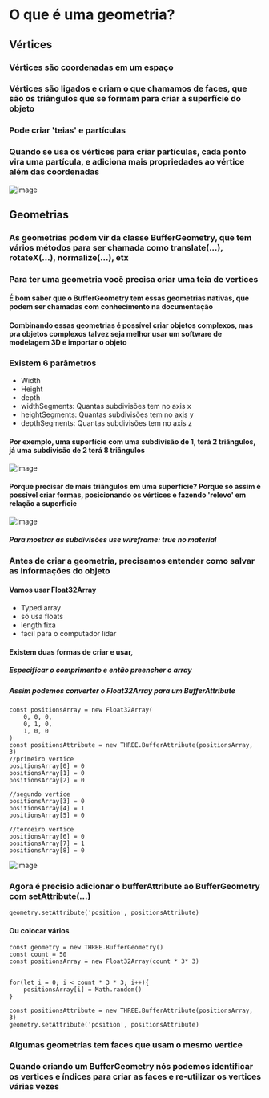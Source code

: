 
# O que é uma geometria?

## Vértices
### Vértices são coordenadas em um espaço
### Vértices são ligados e criam o que chamamos de faces, que são os triângulos que se formam para criar a superfície do objeto
### Pode criar 'teias' e partículas
### Quando se usa os vértices para criar partículas, cada ponto vira uma partícula, e adiciona mais propriedades ao vértice além das coordenadas
![image](https://user-images.githubusercontent.com/59730229/148063768-9ab30903-0cca-4c36-af46-37099cb94a66.png)


## Geometrias

### As geometrias podem vir da classe **BufferGeometry**, que tem vários métodos para ser chamada como **translate(...)**, rotateX(...), normalize(...), etx
### Para ter uma geometria você precisa criar uma teia de vertices
#### É bom saber que o BufferGeometry tem essas geometrias nativas, que podem ser chamadas com conhecimento na documentação
#### Combinando essas geometrias é possível criar objetos complexos, mas pra objetos complexos talvez seja melhor usar um software de modelagem 3D e importar o objeto

### Existem 6 parâmetros
* Width
* Height
* depth
* widthSegments: Quantas subdivisões tem no axis x
* heightSegments: Quantas subdivisões tem no axis y
* depthSegments: Quantas subdivisões tem no axis z

#### Por exemplo, uma superfície com uma subdivisão de 1, terá 2 triângulos, já uma subdivisão de 2 terá 8 triângulos
![image](https://user-images.githubusercontent.com/59730229/148067137-31d259be-d687-4178-8276-b6382d8b5937.png)
#### Porque precisar de mais triângulos em uma superfície? Porque só assim é possível criar formas, posicionando os vértices e fazendo 'relevo' em relação a superfície
![image](https://user-images.githubusercontent.com/59730229/148067494-d2a9007b-66db-4aae-8c0d-85d56de9c08c.png)

##### Para mostrar as subdivisões use **wireframe: true** no **material**

### Antes de criar a geometria, precisamos entender como salvar as informações do objeto
#### Vamos usar **Float32Array**
* Typed array
* só usa floats
* length fixa
* facil para o computador lidar

#### Existem duas formas de criar e usar, 
##### Especificar o comprimento e então preencher o array
##### Assim podemos converter o **Float32Array** para um **BufferAttribute**
```
const positionsArray = new Float32Array(
    0, 0, 0,
    0, 1, 0,
    1, 0, 0
)
const positionsAttribute = new THREE.BufferAttribute(positionsArray, 3)
//primeiro vertice
positionsArray[0] = 0
positionsArray[1] = 0
positionsArray[2] = 0

//segundo vertice
positionsArray[3] = 0
positionsArray[4] = 1
positionsArray[5] = 0

//terceiro vertice
positionsArray[6] = 0
positionsArray[7] = 1
positionsArray[8] = 0
```
![image](https://user-images.githubusercontent.com/59730229/148075323-d0b55509-903b-4fc8-bc6c-68f32774dbc1.png)

### Agora é precisio adicionar o **bufferAttribute** ao **BufferGeometry** com setAttribute(...)
```
geometry.setAttribute('position', positionsAttribute)
```

#### Ou colocar vários 
```
const geometry = new THREE.BufferGeometry()
const count = 50
const positionsArray = new Float32Array(count * 3* 3)


for(let i = 0; i < count * 3 * 3; i++){
    positionsArray[i] = Math.random()
}

const positionsAttribute = new THREE.BufferAttribute(positionsArray, 3)
geometry.setAttribute('position', positionsAttribute)
```
### Algumas geometrias tem faces que usam o mesmo vertice
### Quando criando um **BufferGeometry** nós podemos identificar os vertices e índices para criar as faces e re-utilizar os vertices várias vezes
